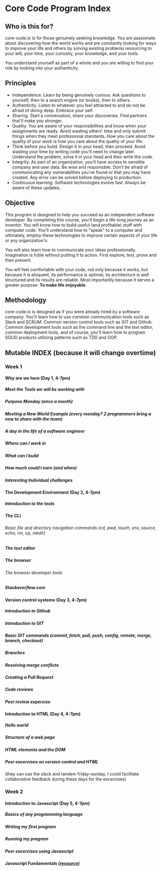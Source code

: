 # Core Code Program Index

## Who is this for?

core-code.io is for those genuinely seeking knowledge. You are passionate about discovering how the world works and are constantly looking for ways to improve your life and others by solving existing problems resourcing to your will, your time, your curiosity, your knowledge, and your tools. 

You understand yourself as part of a whole and you are willing to find your role by looking into your authenticity.


## Principles

- Independence. Learn by being genuinely curious. Ask questions to yourself, then to a search engine (or books), then to others.
- Authenticity. Listen to whatever you feel attracted to and do not be afraid of diving deep. Embrace your self.
- Sharing. Start a conversation, share your discoveries. Find partners that'll make you stronger.
- Quality. You are aware of your responsibilities and know when your assignments are ready. Avoid wasting others' time and only submit things when they meet professional standards. How you care about the quality of your work is how you care about the quality of your life.
- Think before you build. Design it in your head, then proceed. Avoid wasting your time by writing code you'll need to change later. Understand the problem, solve it in your head and then write the code. 
- Integrity. As part of an organization, you'll have access to sensible company and user data. Be wise and responsible. Don't be afraid of communicating any vulnerabilities you've found or that you may have created. Any error can be solved before deploying to production.
- Continuous learning. Software technologies evolve fast. Always be aware of these updates. 

## Objective

This program is designed to help you succeed as an independent software developer. By completing this course, you'll begin a life-long journey as an inventor. You will know how to build useful (and profitable) stuff with computer code. You'll understand how to "speak" to a computer and ultimately, employ these technologies to improve certain aspects of your life or any organization's. 

You will also learn how to communicate your ideas professionally. Imagination is futile without putting it to action. First explore, test, prove and then present. 

You will feel comfortable with your code, not only because it works, but because it is eloquent, its performance is optimal, its architecture is well structured and its results are reliable. Most importantly because it serves a greater purpose: **To make life enjoyable**.

## Methodology

core-code.io is designed as if you were already hired by a software company. You'll learn how to use common communication tools such as Slack and SCRUM. Common version control tools such as GIT and Github. Common development tools such as the command line and the text editor, common deployment tools, and of course, you'll learn how to program SOLID products utilizing patterns such as TDD and OOP. 

## Mutable INDEX (because it will change overtime) 

### Week 1

#### Why are we here (Day 1, 4-7pm)

##### Meet the Tools we will be working with
##### Purpose Monday (once a month) 
##### Meeting a New World Example (every monday? 2 programmers bring a new to share with the team)
##### A day in the life of a software engineer
##### Where can I work in
##### What can I build
##### How much could I earn (and when)
##### Interesting Individual challenges

#### The Development Environment (Day 2, 4-7pm)

##### Introduction to the tools
##### The CLI
###### Basic file and directory navigation commands (cd, pwd, touch, env, source, echo, rm, cp, mkdir)
##### The text editor
##### The browser
###### The browser developer tools
##### Stackoverflow.com

#### Version control systems (Day 3, 4-7pm)

##### Introduction to Github
##### Introduction to GIT
##### Basic GIT commands (commit, fetch, pull, push, config, remote, merge, branch, checkout)
##### Branches
##### Resolving merge conflicts
##### Creating a Pull Request
##### Code reviews
##### Peer review expercise

#### Introduction to HTML (Day 4, 4-7pm)

##### Hello world
##### Structure of a web page
##### HTML elements and the DOM
##### Peer excercises on version control and HTML

(they can use the slack and tandem friday-sunday, I could facilitate collaborative feedback during these days for the excercises)

### Week 2

#### Introduction to Javascript (Day 5, 4-7pm)

##### Basics of any programming language
##### Writing my first program
##### Running my program
##### Peer excercises using Javascript


#### Javascript Fundamentals ([resource](https://javascript.info/))
